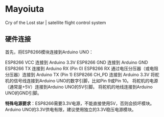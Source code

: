 # Mayoiuta
Cry of the Lost star | satellite flight control system

## 硬件连接
首先，将ESP8266模块连接到Arduino UNO：

ESP8266 VCC 连接到 Arduino 3.3V
ESP8266 GND 连接到 Arduino GND
ESP8266 TX 连接到 Arduino RX (Pin 0)
ESP8266 RX 通过电压分压器（或电阻分压器）连接到 Arduino TX (Pin 1)
ESP8266 CH_PD 连接到 Arduino 3.3V
将舵机的信号线连接到Arduino UNO的数字引脚，比如Pin 9或Pin 10。
将舵机的电源（通常是+5V）连接到Arduino UNO的5V引脚。
将舵机的地线连接到Arduino UNO的GND引脚。

**特殊电源要求**：ESP8266需要3.3V电源，不能直接使用5V，否则会损坏模块。Arduino UNO的3.3V供电有限，建议使用独立的3.3V稳压电源模块。

